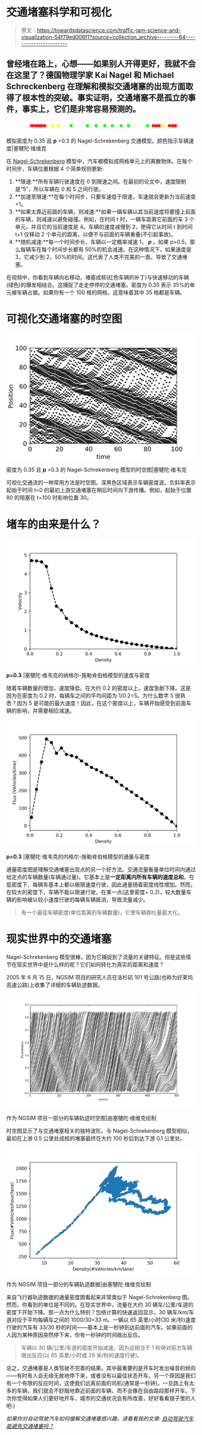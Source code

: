 # 交通堵塞科学和可视化

> 原文：<https://towardsdatascience.com/traffic-jam-science-and-visualization-54f79ed006f1?source=collection_archive---------64----------------------->

## 曾经堵在路上，心想——如果别人开得更好，我就不会在这里了？德国物理学家 Kai Nagel 和 Michael Schreckenberg 在理解和模拟交通堵塞的出现方面取得了根本性的突破。事实证明，交通堵塞不是孤立的事件，事实上，它们是非常容易预测的。

![](img/025502b72aec8cf09e0fe49ec325d2c1.png)

模拟密度为 0.35 且 **p** =0.3 的 Nagel-Schrekenberg 交通模型。颜色指示车辆速度|塞犍陀·维维克

在 [Nagel-Schrekenberg](https://jp1.journaldephysique.org/articles/jp1/abs/1992/12/jp1v2p2221/jp1v2p2221.html) 模型中，汽车被模拟成网格单元上的离散物体。在每个时间步，车辆位置根据 4 个简单规则更新:

1.  **限速:**所有车辆行驶速度在 0 到限速之间。在最初的论文中，速度限制是“5”，所以车辆在 0 和 5 之间行驶。
2.  **加速至限速:**在每个时间步，只要车速低于限速，车速就会更新为当前速度+1。
3.  **如果太靠近前面的车辆，则减速:**如果一辆车辆以其当前速度将要撞上前面的车辆，则减速以避免碰撞。例如，在时间 *t* 时，一辆车距离它前面的车 3 个单元，并且它的当前速度是 4。车辆的速度减慢到 2，使得它从时间 t 到时间 t+1 仅移动 2 个单元的距离，以便不与前面的车辆重叠(不引起事故)。
4.  **随机减速:**每一个时间步长，车辆以一定概率减速 1， ***p*** 。如果 p=0.5，那么每辆车在每个时间步长都有 50%的机会减速。在这种情况下，如果速度是 3，它减少到 2，50%的时间。这代表了人类不完美的一面，导致了交通堵塞。

在视频中，你看到车辆向右移动，堵塞成核(红色车辆的补丁)与快速移动的车辆(绿色)的爆发相结合。这捕捉了走走停停的交通堵塞。密度为 0.35 表示 35%的单元被车辆占据。如果你有一个 100 格的网格，这意味着其中 35 格都是车辆。

# 可视化交通堵塞的时空图

![](img/8bf697a44992d7035a3ba49841df1d7f.png)

密度为 0.35 且 **p** =0.3 的 Nagel-Schrekenberg 模型的时空图|塞犍陀·维韦克

可视化交通流的一种常用方法是时空图。深黑色区域表示车辆密度波。负斜率表示起始于时间 t=0 的最初上游交通堵塞在稍后时间向下游传播。例如，起始于位置 80 的阻塞在 t=100 时影响位置 30。

# 堵车的由来是什么？

![](img/645c6baebff1288b37a440f80519f287.png)

**p=0.3** |塞犍陀·维韦克的纳格尔-施勒肯伯格模型的速度与密度

随着车辆数量的增加，速度降低。在大约 0.2 的密度以上，速度急剧下降。这是因为在密度为 0.2 时，每辆车之间的平均间距为 1/0.2=5。为什么数字 5 很熟悉？因为 5 是可能的最大速度！因此，在这个密度以上，车辆开始感受到前面车辆的影响，并需要相应减速。

![](img/2d7b8ac4715078968e92accd7b27584a.png)

**p=0.3** |塞犍陀·维韦克的内格尔-施勒肯伯格模型的通量与密度

通量密度图是理解交通堵塞出现点的另一个好方法。交通流量衡量单位时间内通过给定点的车辆数量(车辆通过量)。它基本上是**一定距离内所有车辆的速度总和**。在低密度下，每辆车基本上都以极限速度行驶，因此通量随着密度线性增加。然而，在较大的密度下，车辆不能以限速行驶，在某一点(这里密度= 0.2)，较大数量车辆的影响被以较小速度行驶的每辆车辆抵消，导致流量减少。

> 有一个最佳车辆密度(单位距离的车辆数量)，它使车辆吞吐量最大化。

# 现实世界中的交通堵塞

Nagel-Schrekenberg 模型很棒，因为它捕捉到了流量的关键特征。但是这些情节在现实世界中是什么样的呢？它们如何转化为真实的距离和速度？

2005 年 6 月 15 日，NGSIM 项目的研究人员在洛杉矶 101 号公路(也称为好莱坞高速公路)上收集了详细的车辆轨迹数据。

![](img/8a549552d28cb83afde38990dd48eff2.png)

作为 NGSIM 项目一部分的车辆轨迹时空图|由塞犍陀·维维克绘制

时空图显示了与交通堵塞相关的独特波形。与 Nagel-Schrekenberg 模型相似，最初在上游 0.5 公里处成核的堵塞最终在大约 100 秒后到达下游 0.1 公里处。

![](img/90cb4d2baa2ceba8fd295d79d8a80639.png)

作为 NGSIM 项目一部分的车辆轨迹数据|由塞犍陀·维维克绘制

来自飞行器轨迹数据的通量密度图看起来非常类似于 Nagel-Schrekenberg 图。然而，你看到的单位是不同的。在现实世界中，流量在大约 30 辆车/公里/车道的密度下开始下降。那一点为什么特别？包络计算的快速返回显示，30 辆车/km/车道对应于平均每辆车之间的 1000/30=33 m。一辆以 65 英里/小时(30 米/秒)速度行驶的汽车有 33/30 秒的时间——基本上是一秒钟到达前面的汽车。如果前面的人因为某种原因突然停下来，你有一秒钟的时间做出反应。

> 车辆以 30 辆/公里/车道的密度开始减速，因为这相当于 1 秒钟对前方车辆做出反应(以 65 英里/小时或 29 米/秒的速度行驶)。

总之，交通堵塞是人类驾驶不完善的结果。其中最重要的是开车时发出噪音的倾向——有时有人会无缘无故地停下来，或者没有以最佳状态开车。另一个原因是我们有一个有限的反应时间，这使我们远离前面的司机(通常是一秒钟)。一旦路上有太多的车辆，我们就会不舒服地靠近前面的车辆，而不会像在自由路段那样开车。下次你觉得如果人们更好地开车，城市的交通状况会有所改善，好好看看镜子里的人吧:)

*如果你对自动驾驶汽车如何缓解交通堵塞感兴趣，请看看我的文章:* [*自动驾驶汽车能避免交通堵塞吗？*](https://medium.com/swlh/can-autonomous-vehicles-avoid-traffic-jams-db039ff412c4?source=your_stories_page---------------------------)